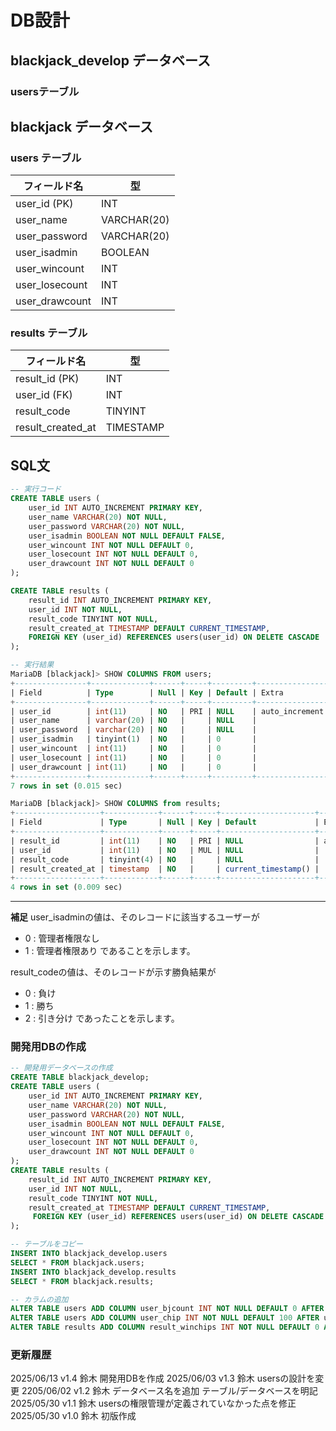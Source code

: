 # DB設計
## blackjack_develop データベース
### usersテーブル


## blackjack データベース
### users テーブル
| フィールド名 | 型 |
|---------------|--------------|
| user_id (PK)  | INT          |
| user_name     | VARCHAR(20)  |
| user_password | VARCHAR(20)  |
| user_isadmin  | BOOLEAN      |
| user_wincount | INT          |
| user_losecount| INT          |
| user_drawcount| INT          |

### results テーブル
| フィールド名 | 型 |
|-------------------|-----------|
| result_id (PK)    | INT       |
| user_id (FK)      | INT       |
| result_code       | TINYINT   |
| result_created_at | TIMESTAMP |

## SQL文
```SQL
-- 実行コード
CREATE TABLE users (
    user_id INT AUTO_INCREMENT PRIMARY KEY,
    user_name VARCHAR(20) NOT NULL,
    user_password VARCHAR(20) NOT NULL,
    user_isadmin BOOLEAN NOT NULL DEFAULT FALSE,
    user_wincount INT NOT NULL DEFAULT 0,
    user_losecount INT NOT NULL DEFAULT 0,
    user_drawcount INT NOT NULL DEFAULT 0
);

CREATE TABLE results (
    result_id INT AUTO_INCREMENT PRIMARY KEY,
    user_id INT NOT NULL,
    result_code TINYINT NOT NULL,
    result_created_at TIMESTAMP DEFAULT CURRENT_TIMESTAMP,
    FOREIGN KEY (user_id) REFERENCES users(user_id) ON DELETE CASCADE
);

-- 実行結果
MariaDB [blackjack]> SHOW COLUMNS FROM users;
+----------------+-------------+------+-----+---------+----------------+
| Field          | Type        | Null | Key | Default | Extra          |
+----------------+-------------+------+-----+---------+----------------+
| user_id        | int(11)     | NO   | PRI | NULL    | auto_increment |
| user_name      | varchar(20) | NO   |     | NULL    |                |
| user_password  | varchar(20) | NO   |     | NULL    |                |
| user_isadmin   | tinyint(1)  | NO   |     | 0       |                |
| user_wincount  | int(11)     | NO   |     | 0       |                |
| user_losecount | int(11)     | NO   |     | 0       |                |
| user_drawcount | int(11)     | NO   |     | 0       |                |
+----------------+-------------+------+-----+---------+----------------+
7 rows in set (0.015 sec)

MariaDB [blackjack]> SHOW COLUMNS from results;
+-------------------+------------+------+-----+---------------------+----------------+
| Field             | Type       | Null | Key | Default             | Extra          |
+-------------------+------------+------+-----+---------------------+----------------+
| result_id         | int(11)    | NO   | PRI | NULL                | auto_increment |
| user_id           | int(11)    | NO   | MUL | NULL                |                |
| result_code       | tinyint(4) | NO   |     | NULL                |                |
| result_created_at | timestamp  | NO   |     | current_timestamp() |                |
+-------------------+------------+------+-----+---------------------+----------------+
4 rows in set (0.009 sec)
```
---
**補足**
user_isadminの値は、そのレコードに該当するユーザーが
- 0 : 管理者権限なし
- 1 : 管理者権限あり
であることを示します。

result_codeの値は、そのレコードが示す勝負結果が
- 0 : 負け
- 1 : 勝ち
- 2 : 引き分け
であったことを示します。


### 開発用DBの作成
```SQL
-- 開発用データベースの作成
CREATE TABLE blackjack_develop;
CREATE TABLE users (
    user_id INT AUTO_INCREMENT PRIMARY KEY,
    user_name VARCHAR(20) NOT NULL,
    user_password VARCHAR(20) NOT NULL,
    user_isadmin BOOLEAN NOT NULL DEFAULT FALSE,
    user_wincount INT NOT NULL DEFAULT 0,
    user_losecount INT NOT NULL DEFAULT 0,
    user_drawcount INT NOT NULL DEFAULT 0
);
CREATE TABLE results (
    result_id INT AUTO_INCREMENT PRIMARY KEY,
    user_id INT NOT NULL,
    result_code TINYINT NOT NULL,
    result_created_at TIMESTAMP DEFAULT CURRENT_TIMESTAMP,
     FOREIGN KEY (user_id) REFERENCES users(user_id) ON DELETE CASCADE
);

-- テーブルをコピー
INSERT INTO blackjack_develop.users
SELECT * FROM blackjack.users;
INSERT INTO blackjack_develop.results
SELECT * FROM blackjack.results;

-- カラムの追加
ALTER TABLE users ADD COLUMN user_bjcount INT NOT NULL DEFAULT 0 AFTER user_drawcount;
ALTER TABLE users ADD COLUMN user_chip INT NOT NULL DEFAULT 100 AFTER user_bjcount;
ALTER TABLE results ADD COLUMN result_winchips INT NOT NULL DEFAULT 0 AFTER result_created_at;

```


### 更新履歴
2025/06/13 v1.4 鈴木 開発用DBを作成
2025/06/03 v1.3 鈴木 usersの設計を変更
2205/06/02 v1.2 鈴木 データベース名を追加 テーブル/データベースを明記
2025/05/30 v1.1 鈴木 usersの権限管理が定義されていなかった点を修正
2025/05/30 v1.0 鈴木 初版作成